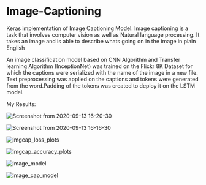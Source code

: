 # Image-Captioning
Keras implementation of Image Captioning Model. Image captioning is a task that involves computer vision as well as Natural language processing. It takes an image and is able to describe whats going on in the image in plain English

An image classification model based on CNN Algorithm and Transfer learning Algorithm (InceptionNet) was trained on the Flickr 8K Dataset for which the captions were serialized with the name of the image in a new file. 
Text preprocessing was applied on the captions and tokens were generated from the word.Padding of the tokens was created to deploy it on the LSTM model.

My Results:

![Screenshot from 2020-09-13 16-20-30](https://user-images.githubusercontent.com/38668655/93016246-c3925e00-f5fa-11ea-8b7d-c0b976e3cd8e.png)

![Screenshot from 2020-09-13 16-16-30](https://user-images.githubusercontent.com/38668655/93016247-c4c38b00-f5fa-11ea-8313-c4341a8a1468.png)

![imgcap_loss_plots](https://user-images.githubusercontent.com/38668655/93016264-e7ee3a80-f5fa-11ea-985a-a8fc35ed5754.png)

![imgcap_accuracy_plots](https://user-images.githubusercontent.com/38668655/93016265-e9b7fe00-f5fa-11ea-8b54-b34a98a06a36.png)

![image_model](https://user-images.githubusercontent.com/38668655/93016268-eb81c180-f5fa-11ea-82b1-dba41602cab7.png)

![image_cap_model](https://user-images.githubusercontent.com/38668655/93016271-ed4b8500-f5fa-11ea-9137-0ca8dc15cf89.png)

